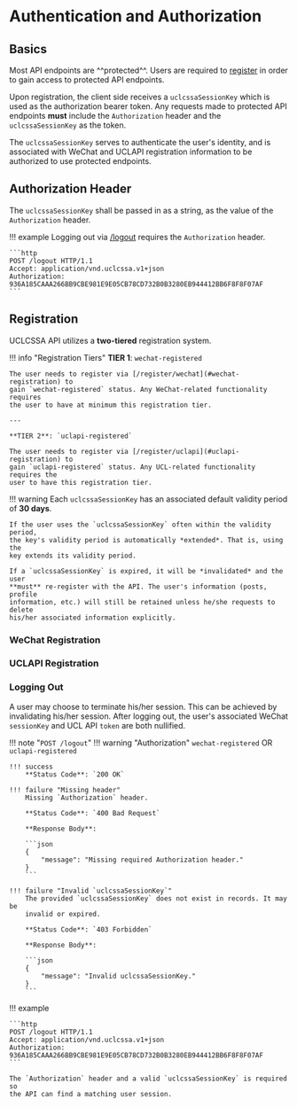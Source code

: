 # Authentication and Authorization

## Basics

Most API endpoints are ^^protected^^. Users are required to [register](#registration)
in order to gain access to protected API endpoints.

Upon registration, the client side receives a `uclcssaSessionKey` which is used
as the authorization bearer token. Any requests made to protected API endpoints
**must** include the `Authorization` header and the `uclcssaSessionKey` as the
token.

The `uclcssaSessionKey` serves to authenticate the user's identity, and is
associated with WeChat and UCLAPI registration information to be authorized to
use protected endpoints.

## Authorization Header

The `uclcssaSessionKey` shall be passed in as a string, as the value of the
`Authorization` header.

!!! example
    Logging out via [/logout](#logging-out) requires the `Authorization` header.

    ```http
    POST /logout HTTP/1.1
    Accept: application/vnd.uclcssa.v1+json
    Authorization: 936A185CAAA266BB9CBE981E9E05CB78CD732B0B3280EB944412BB6F8F8F07AF
    ```

## Registration

UCLCSSA API utilizes a **two-tiered** registration system.

!!! info "Registration Tiers"
    **TIER 1**: `wechat-registered`

    The user needs to register via [/register/wechat](#wechat-registration) to
    gain `wechat-registered` status. Any WeChat-related functionality requires
    the user to have at minimum this registration tier.

    ---

    **TIER 2**: `uclapi-registered`

    The user needs to register via [/register/uclapi](#uclapi-registration) to
    gain `uclapi-registered` status. Any UCL-related functionality requires the
    user to have this registration tier.

!!! warning
    Each `uclcssaSessionKey` has an associated default validity period of
    **30 days**.

    If the user uses the `uclcssaSessionKey` often within the validity period,
    the key's validity period is automatically *extended*. That is, using the
    key extends its validity period.

    If a `uclcssaSessionKey` is expired, it will be *invalidated* and the user
    **must** re-register with the API. The user's information (posts, profile
    information, etc.) will still be retained unless he/she requests to delete
    his/her associated information explicitly.

### WeChat Registration

### UCLAPI Registration

### Logging Out

A user may choose to terminate his/her session. This can be achieved by
invalidating his/her session. After logging out, the user's associated WeChat
`sessionKey` and UCL API `token` are both nullified.

!!! note "`POST /logout`"
    !!! warning "Authorization"
        `wechat-registered` OR `uclapi-registered`

    !!! success
        **Status Code**: `200 OK`
    
    !!! failure "Missing header"
        Missing `Authorization` header.

        **Status Code**: `400 Bad Request`

        **Response Body**:

        ```json
        {
            "message": "Missing required Authorization header."
        }
        ```
    
    !!! failure "Invalid `uclcssaSessionKey`"
        The provided `uclcssaSessionKey` does not exist in records. It may be
        invalid or expired.

        **Status Code**: `403 Forbidden`

        **Response Body**:

        ```json
        {
            "message": "Invalid uclcssaSessionKey."
        }
        ```

!!! example

    ```http
    POST /logout HTTP/1.1
    Accept: application/vnd.uclcssa.v1+json
    Authorization: 936A185CAAA266BB9CBE981E9E05CB78CD732B0B3280EB944412BB6F8F8F07AF
    ```

    The `Authorization` header and a valid `uclcssaSessionKey` is required so
    the API can find a matching user session.
